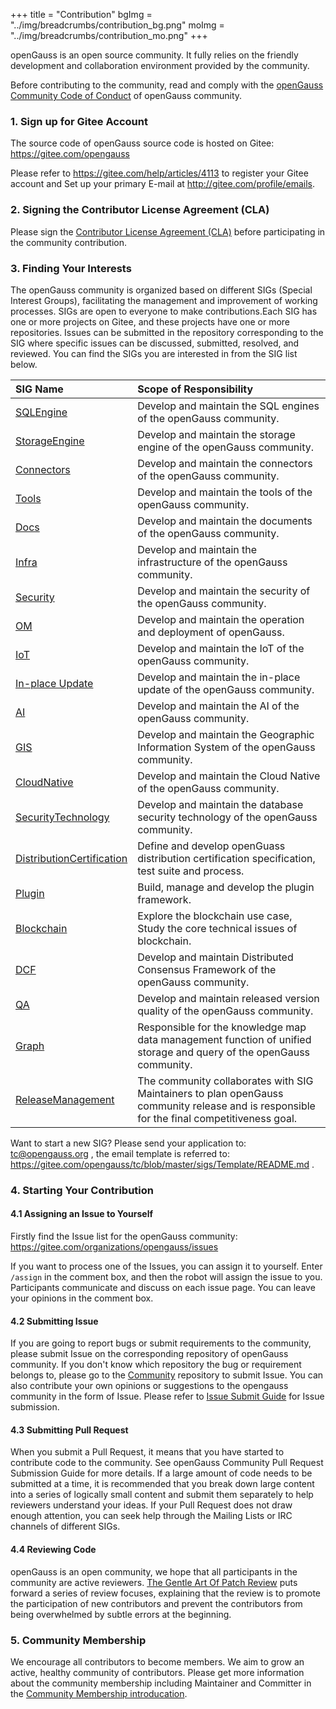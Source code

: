 +++
title = "Contribution"
bgImg = "../img/breadcrumbs/contribution_bg.png"
moImg = "../img/breadcrumbs/contribution_mo.png"
+++

openGauss is an open source community. It fully relies on the friendly development and collaboration environment provided by the community.

Before contributing to the community, read and comply with the [openGauss Community Code of Conduct](https://gitee.com/opengauss/community/blob/master/code-of-conduct.en.md) of openGauss community.

### 1. Sign up for Gitee Account

The source code of openGauss source code is hosted on Gitee: https://gitee.com/opengauss

Please refer to <https://gitee.com/help/articles/4113> to register your Gitee account and Set up your primary E-mail at <http://gitee.com/profile/emails>.

### 2. Signing the Contributor License Agreement (CLA)

Please sign the [Contributor License Agreement (CLA)](https://clasign.osinfra.cn/sign/Z2l0ZWUlMkZvcGVuZ2F1c3M=) before participating in the community contribution.

### 3. Finding Your Interests

The openGauss community is organized based on different SIGs (Special Interest Groups), facilitating the management and improvement of working processes.
SIGs are open to everyone to make contributions.Each SIG has one or more projects on Gitee, and these projects have one or more repositories.
Issues can be submitted in the repository corresponding to the SIG where specific issues can be discussed, submitted, resolved, and reviewed.
You can find the SIGs you are interested in from the SIG list below.

| SIG Name | Scope of Responsibility |
| :------- | :--------------- |
| [SQLEngine](https://gitee.com/opengauss/tc/tree/master/sigs/SQLEngine) | Develop and maintain the SQL engines of the openGauss community. |
| [StorageEngine](https://gitee.com/opengauss/tc/tree/master/sigs/StorageEngine) | Develop and maintain the storage engine of the openGauss community. |
| [Connectors](https://gitee.com/opengauss/tc/tree/master/sigs/Connectors) | Develop and maintain the connectors of the openGauss community. |
| [Tools](https://gitee.com/opengauss/tc/tree/master/sigs/Tools) | Develop and maintain the tools of the openGauss community. |
| [Docs](https://gitee.com/opengauss/tc/tree/master/sigs/Docs) | Develop and maintain the documents of the openGauss community. |
| [Infra](https://gitee.com/opengauss/tc/tree/master/sigs/Infra) | Develop and maintain the infrastructure of the openGauss community. |
| [Security](https://gitee.com/opengauss/tc/tree/master/sigs/Security) | Develop and maintain the security of the openGauss community. |
| [OM](https://gitee.com/opengauss/tc/tree/master/sigs/OM) | Develop and maintain the operation and deployment of openGauss. |
| [IoT](https://gitee.com/opengauss/tc/tree/master/sigs/IoT) | Develop and maintain the IoT of the openGauss community. |
| [In-place Update](https://gitee.com/opengauss/tc/tree/master/sigs/In-place-Update) | Develop and maintain the in-place update of the openGauss community. |
| [AI](https://gitee.com/opengauss/tc/tree/master/sigs/AI) | Develop and maintain the AI of the openGauss community. |
| [GIS](https://gitee.com/opengauss/tc/tree/master/sigs/GIS) | Develop and maintain the Geographic Information System of the openGauss community. |
| [CloudNative](https://gitee.com/opengauss/tc/tree/master/sigs/CloudNative) | Develop and maintain the Cloud Native of the openGauss community. |
| [SecurityTechnology](https://gitee.com/opengauss/tc/tree/master/sigs/SecurityTechnology) | Develop and maintain the database security technology of the openGauss community. |
| [DistributionCertification](https://gitee.com/opengauss/tc/tree/master/sigs/DistributionCertification) | Define and develop openGuass distribution certification specification, test suite and process. |
| [Plugin](https://gitee.com/opengauss/tc/tree/master/sigs/Plugin) | Build, manage and develop the plugin framework. |
| [Blockchain](https://gitee.com/opengauss/tc/tree/master/sigs/Blockchain) | Explore the blockchain use case, Study the core technical issues of blockchain. |
| [DCF](https://gitee.com/opengauss/tc/tree/master/sigs/DCF) | Develop and maintain Distributed Consensus Framework of the openGauss community. |
| [QA](https://gitee.com/opengauss/tc/tree/master/sigs/QA) | Develop and maintain released version quality of the openGauss community. |
| [Graph](https://gitee.com/opengauss/tc/tree/master/sigs/SecurityTechnology) | Responsible for the knowledge map data management function of unified storage and query of the openGauss community. |
| [ReleaseManagement](https://gitee.com/opengauss/tc/tree/master/sigs/ReleaseManagement) | The community collaborates with SIG Maintainers to plan openGauss community release and is responsible for the final competitiveness goal. |

Want to start a new SIG? Please send your application to: <tc@opengauss.org> , the email template is referred to: <https://gitee.com/opengauss/tc/blob/master/sigs/Template/README.md> .

### 4. Starting Your Contribution

#### 4.1 Assigning an Issue to Yourself

Firstly find the Issue list for the openGauss community: https://gitee.com/organizations/opengauss/issues

If you want to process one of the Issues, you can assign it to yourself. Enter `/assign` in the comment box, and then the robot will assign the issue to you.
Participants communicate and discuss on each issue page. You can leave your opinions in the comment box.

#### 4.2 Submitting Issue

If you are going to report bugs or submit requirements to the community, please submit Issue on the corresponding repository of openGauss community.
If you don't know which repository the bug or requirement belongs to, please go to the [Community](https://gitee.com/opengauss/community) repository to submit Issue.
You can also contribute your own opinions or suggestions to the opengauss community in the form of Issue.
Please refer to [Issue Submit Guide](https://gitee.com/opengauss/community/blob/master/contributors/issue-submit.en.md) for Issue submission.

#### 4.3 Submitting Pull Request

When you submit a Pull Request, it means that you have started to contribute code to the community. See openGauss Community Pull Request Submission Guide for more details.
If a large amount of code needs to be submitted at a time, it is recommended that you break down large content into a series of logically small content and submit them separately to help reviewers understand your ideas.
If your Pull Request does not draw enough attention, you can seek help through the Mailing Lists or IRC channels of different SIGs.

#### 4.4 Reviewing Code

openGauss is an open community, we hope that all participants in the community are active reviewers.
[The Gentle Art Of Patch Review](https://sage.thesharps.us/2014/09/01/the-gentle-art-of-patch-review/) puts forward a series of review focuses, explaining that the review is to promote the participation of new contributors and prevent the contributors from being overwhelmed by subtle errors at the beginning.

### 5. Community Membership

We encourage all contributors to become members. We aim to grow an active, healthy community of contributors. Please get more information about the community membership including Maintainer and Committer in the [Community Membership introducation](https://gitee.com/opengauss/community/blob/master/community-membership.en.md).
